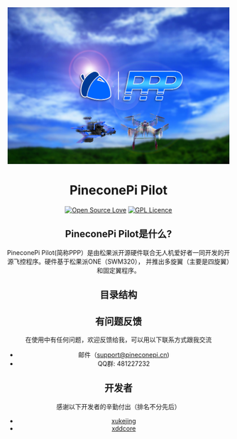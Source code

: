 <div align=center><img src="https://github.com/PineconePi/PineconePi_Pilot/raw/master/Images/Picture.jpg" width="500" height="353" alt="Wait..."/>

# PineconePi Pilot

[![Open Source Love](https://badges.frapsoft.com/os/v2/open-source.svg?v=103)](https://github.com/ellerbrock/open-source-badges/)
[![GPL Licence](https://badges.frapsoft.com/os/gpl/gpl.png?v=103)](https://opensource.org/licenses/GPL-3.0/)

## PineconePi Pilot是什么?
PineconePi Pilot(简称PPP）是由松果派开源硬件联合无人机爱好者一同开发的开源飞控程序。硬件基于松果派ONE（SWM320），
并推出多旋翼（主要是四旋翼）和固定翼程序。



## 目录结构



## 有问题反馈
在使用中有任何问题，欢迎反馈给我，可以用以下联系方式跟我交流

* 邮件（support@pineconepi.cn)
* QQ群: 481227232



## 开发者
感谢以下开发者的辛勤付出（排名不分先后）

* [xukejing](https://github.com/xukejing) 
* [xddcore](https://github.com/xddcore)